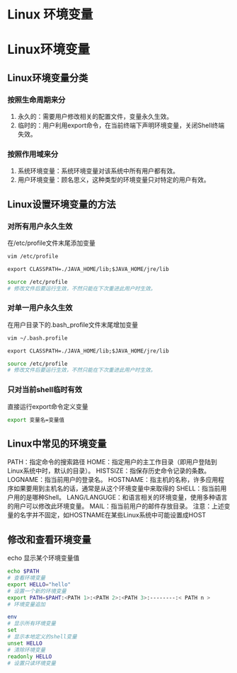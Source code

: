 # Linux 环境变量


# Linux环境变量

## Linux环境变量分类

### 按照生命周期来分
1. 永久的：需要用户修改相关的配置文件，变量永久生效。
2. 临时的：用户利用export命令，在当前终端下声明环境变量，关闭Shell终端失效。

### 按照作用域来分
1. 系统环境变量：系统环境变量对该系统中所有用户都有效。
2. 用户环境变量：顾名思义，这种类型的环境变量只对特定的用户有效。


## Linux设置环境变量的方法

### 对所有用户永久生效

在/etc/profile文件末尾添加变量 
```bash
vim /etc/profile 
```
```txt
export CLASSPATH=./JAVA_HOME/lib;$JAVA_HOME/jre/lib
```
```bash
source /etc/profile
# 修改文件后要运行生效，不然只能在下次重进此用户时生效。
```

### 对单一用户永久生效
在用户目录下的.bash_profile文件末尾增加变量
```bash
vim ~/.bash.profile
```
```txt
export CLASSPATH=./JAVA_HOME/lib;$JAVA_HOME/jre/lib
```
```bash
source /etc/profile
# 修改文件后要运行生效，不然只能在下次重进此用户时生效。
```

### 只对当前shell临时有效
直接运行export命令定义变量
```bash
export 变量名=变量值
```

## Linux中常见的环境变量

PATH：指定命令的搜索路径
HOME：指定用户的主工作目录（即用户登陆到Linux系统中时，默认的目录）。
HISTSIZE：指保存历史命令记录的条数。
LOGNAME：指当前用户的登录名。
HOSTNAME：指主机的名称，许多应用程序如果要用到主机名的话，通常是从这个环境变量中来取得的
SHELL：指当前用户用的是哪种Shell。
LANG/LANGUGE：和语言相关的环境变量，使用多种语言的用户可以修改此环境变量。
MAIL：指当前用户的邮件存放目录。
注意：上述变量的名字并不固定，如HOSTNAME在某些Linux系统中可能设置成HOST

## 修改和查看环境变量

echo 显示某个环境变量值
```bash
echo $PATH
# 查看环境变量
export HELLO="hello"
# 设置一个新的环境变量
export PATH=$PAHT:<PATH 1>:<PATH 2>:<PATH 3>:--------:< PATH n >
# 环境变量追加

env 
# 显示所有环境变量
set 
# 显示本地定义的shell变量
unset HELLO
# 清除环境变量 
readonly HELLO
# 设置只读环境变量 
```

